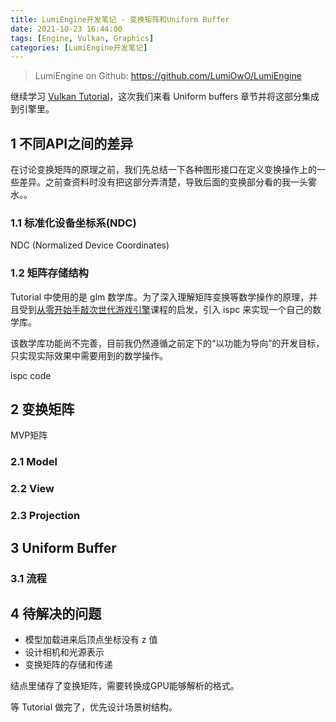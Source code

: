 ```yaml
---
title: LumiEngine开发笔记 - 变换矩阵和Uniform Buffer
date: 2021-10-23 16:44:00
tags: [Engine, Vulkan, Graphics]
categories: [LumiEngine开发笔记]
---
```


> LumiEngine on Github: https://github.com/LumiOwO/LumiEngine 

继续学习 [Vulkan Tutorial](https://vulkan-tutorial.com/Uniform_buffers/Descriptor_layout_and_buffer)，这次我们来看 Uniform buffers 章节并将这部分集成到引擎里。

## 1 不同API之间的差异

在讨论变换矩阵的原理之前，我们先总结一下各种图形接口在定义变换操作上的一些差异。之前查资料时没有把这部分弄清楚，导致后面的变换部分看的我一头雾水。。

### 1.1 标准化设备坐标系(NDC)

NDC (Normalized Device Coordinates)

### 1.2 矩阵存储结构



Tutorial 中使用的是 glm 数学库。为了深入理解矩阵变换等数学操作的原理，并且受到[从零开始手敲次世代游戏引擎](https://edu.uwa4d.com/course-intro/0/164)课程的启发，引入 ispc 来实现一个自己的数学库。

该数学库功能尚不完善，目前我仍然遵循之前定下的“以功能为导向”的开发目标，只实现实际效果中需要用到的数学操作。

ispc code

## 2 变换矩阵

MVP矩阵

### 2.1 Model

<!--More-->

### 2.2 View

### 2.3 Projection

## 3 Uniform Buffer

### 3.1 流程



## 4 待解决的问题

- 模型加载进来后顶点坐标没有 z 值
- 设计相机和光源表示
- 变换矩阵的存储和传递

结点里储存了变换矩阵，需要转换成GPU能够解析的格式。

等 Tutorial 做完了，优先设计场景树结构。
